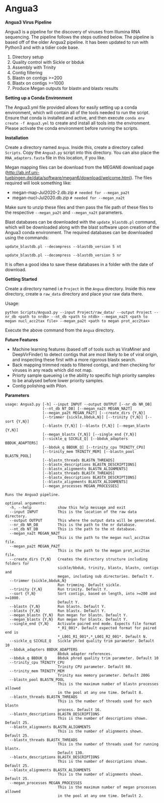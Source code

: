 # Angua3

**Angua3 Virus Pipeline**

Angua3 is a pipeline for the discovery of viruses from Illumina RNA sequencing. The pipeline follows the steps outlined below. The pipeline is based off of the older Angua2 pipeline. It has been updated to run with Python3 and with a tidier code base.

1.  Directory setup
2.  Quality control with Sickle or bbduk
3.  Assembly with Trinity
4.  Contig filtering
5.  Blastn on contigs >=200
6.  Blastx on contigs >=1000
7.  Produce Megan outputs for blastn and blastx results

**Setting up a Conda Environment**

The Angua3.yml file provided allows for easily setting up a conda environment, which will contain all of the tools needed to run the script.
Ensure that conda is installed and active, and then execute `conda env create -f Angua3.yml` to create and install all tools into the environment.
Please activate the conda environment before running the scripts.

**Installation**

Create a directory named `Angua`. Inside this, create a directory called `Scripts`. Copy the `Angua3.py` script into this directory. You can also place the `RNA_adapters.fasta` file in this location, if you like.

Megan mapping files can be download from the MEGAN6 download page (http://ab.inf.uni-tuebingen.de/data/software/megan6/download/welcome.html). 
The files required will look something like:
-   megan-map-Jul2020-2.db.zip `# needed for --megan_pa2t` 
-   megan-nucl-Jul2020.db.zip  `# needed for --megan_na2t` 

Make sure to unzip these files and then pass the file path of these files to the respective  `--megan_pa2t` and `--megan_na2t` parameters.

Blast databases can be downloaded with the `update_blastdb.pl` command, which will be downloaded along with the blast software upon creation of the Angua3 conda environment. The required databases can be downloaded using the commands:

`update_blastdb.pl --decompress --blastdb_version 5 nt`

`update_blastdb.pl --decompress --blastdb_version 5 nr`

It is often a good idea to save these databases in a folder with the date of download.

**Getting Started**

Create a directory named i.e `Project` in the `Angua` directory. Inside this new directory, create a `raw_data` directory and place your raw data there.

Usage:

`python Scripts/Angua3.py --input Project/raw_data/ --output Project --nr_db <path to nrdb> --nt_db <path to ntdb> --megan_na2t <path to megan nucl_acc2tax file> --megan_pa2t <path to megan prot_acc2tax>`

Execute the above command from the `Angua` directory.

**Future Features**
-   Machine learning features (based off of tools such as ViraMiner and DeepVirFinder) to detect contigs that are most likely to be of viral origin, and inspecting these first with a more rigorous blastx search.
-   Back mapping trimmed reads to filtered contigs, and then checking for viruses in any reads which did not map.
-   Priorty sample queueing i.e the ability to specific high priority samples to be analysed before lower priority samples.
-   Contig polishing with Pilon.

**Parameters**


```
usage: Angua3.py [-h] --input INPUT --output OUTPUT [--nr_db NR_DB]
                 [--nt_db NT_DB] [--megan_na2t MEGAN_NA2T]
                 [--megan_pa2t MEGAN_PA2T] [--create_dirs {Y,N}]
                 [--trimmer {sickle,bbduk,N}] [--trinity {Y,N}] [--sort {Y,N}]
                 [--blastn {Y,N}] [--blastx {Y,N}] [--megan_blastn {Y,N}]
                 [--megan_blastx {Y,N}] [--single_end {Y,N}]
                 [--sickle_q SICKLE_Q] [--bbduk_adapters BBDUK_ADAPTERS]
                 [--bbduk_q BBDUK_Q] [--trinity_cpu TRINITY_CPU]
                 [--trinity_mem TRINITY_MEM] [--blastn_pool BLASTN_POOL]
                 [--blastn_threads BLASTN_THREADS]
                 [--blastn_descriptions BLASTN_DESCRIPTIONS]
                 [--blastn_alignments BLASTN_ALIGNMENTS]
                 [--blastx_threads BLASTX_THREADS]
                 [--blastx_descriptions BLASTX_DESCRIPTIONS]
                 [--blastx_alignments BLASTX_ALIGNMENTS]
                 [--megan_processes MEGAN_PROCESSES]

Runs the Angua3 pipeline.

optional arguments:
  -h, --help            show this help message and exit
  --input INPUT         This is the location of the raw data directory.
  --output OUTPUT       This where the output data will be generated.
  --nr_db NR_DB         This is the path to the nr database.
  --nt_db NT_DB         This is the path to the nt database.
  --megan_na2t MEGAN_NA2T
                        This is the path to the megan nucl_acc2tax file.
  --megan_pa2t MEGAN_PA2T
                        This is the path to the megan prot_acc2tax file.
  --create_dirs {Y,N}   Creates the directory structure including folders for
                        sickle/bbduk, trinity, blastx, blastn, contigs and
                        megan, including sub directories. Default Y.
  --trimmer {sickle,bbduk,N}
                        Run trimming. Default sickle.
  --trinity {Y,N}       Run trinity. Default Y.
  --sort {Y,N}          Sort contigs, based on length, into >=200 and >=1000.
                        Default Y.
  --blastn {Y,N}        Run blastn. Default Y.
  --blastx {Y,N}        Run blastx. Default Y.
  --megan_blastn {Y,N}  Run megan for blastn. Default Y.
  --megan_blastx {Y,N}  Run megan for blastx. Default Y.
  --single_end {Y,N}    Activate paired end mode. Expects file format
                        *_R1_001*. Default expected format for paired end is
                        *_L001_R1_001*,*_L001_R2_001*. Default N.
  --sickle_q SICKLE_Q   Sickle phred quality trim parameter. Default 10
  --bbduk_adapters BBDUK_ADAPTERS
                        Bbduk adapter references.
  --bbduk_q BBDUK_Q     Bbduk phred quality trim parameter. Default 10
  --trinity_cpu TRINITY_CPU
                        Trinity CPU parameter. Default 60.
  --trinity_mem TRINITY_MEM
                        Trinity max memory parameter. Default 200G
  --blastn_pool BLASTN_POOL
                        This is the maximum number of blastn processes allowed
                        in the pool at any one time. Default 8.
  --blastn_threads BLASTN_THREADS
                        This is the number of threads used for each blastn
                        process. Default 16.
  --blastn_descriptions BLASTN_DESCRIPTIONS
                        This is the number of descriptions shown. Default 25.
  --blastn_alignments BLASTN_ALIGNMENTS
                        This is the number of alignments shown. Default 25.
  --blastx_threads BLASTX_THREADS
                        This is the number of threads used for running blastx.
                        Default 130.
  --blastx_descriptions BLASTX_DESCRIPTIONS
                        This is the number of descriptions shown. Default 25.
  --blastx_alignments BLASTX_ALIGNMENTS
                        This is the number of alignments shown. Default 25.
  --megan_processes MEGAN_PROCESSES
                        This is the maximum number of megan processes allowed
                        in the pool at any one time. Default 2.
```
